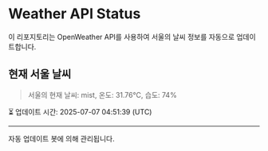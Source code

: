 
# Weather API Status

이 리포지토리는 OpenWeather API를 사용하여 서울의 날씨 정보를 자동으로 업데이트합니다.

## 현재 서울 날씨
> 서울의 현재 날씨: mist, 온도: 31.76°C, 습도: 74%

⏳ 업데이트 시간: 2025-07-07 04:51:39 (UTC)

---
자동 업데이트 봇에 의해 관리됩니다.
